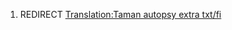 1.  REDIRECT [Translation:Taman autopsy extra
    txt/fi](Translation:Taman_autopsy_extra_txt/fi "wikilink")